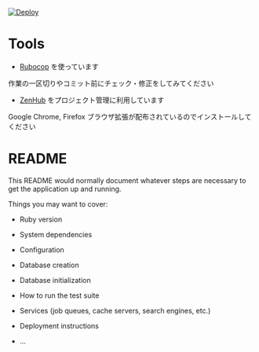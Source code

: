 [![Deploy](https://www.herokucdn.com/deploy/button.svg)](https://heroku.com/deploy)

# Tools

* [Rubocop](https://github.com/bbatsov/rubocop) を使っています

作業の一区切りやコミット前にチェック・修正をしてみてください

* [ZenHub](https://www.zenhub.com/) をプロジェクト管理に利用しています

Google Chrome, Firefox ブラウザ拡張が配布されているのでインストールしてください

# README

This README would normally document whatever steps are necessary to get the
application up and running.

Things you may want to cover:

* Ruby version

* System dependencies

* Configuration

* Database creation

* Database initialization

* How to run the test suite

* Services (job queues, cache servers, search engines, etc.)

* Deployment instructions

* ...

